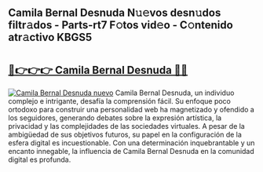 ## Camila Bernal Desnuda N𝚞𝚎vos desn𝚞dos filtr𝚊dos - Parts-rt7 F𝚘tos vid𝚎o - C𝚘ntenido atr𝚊ctivo KBGS5

# <h2><a href="http://mb81as.tromn.icu/?c=Camila+Bernal+Desnuda">🔗👉👉👉 Camila Bernal Desnuda 🔗🔗</a></h2>

[![Camila Bernal Desnuda nuevo](https://i.imgur.com/pEAQMta.gif)](http://mb81as.tromn.icu/?c=Camila+Bernal+Desnuda)
Camila Bernal Desnuda, un individuo complejo e intrigante, desafía la comprensión fácil. Su enfoque poco ortodoxo para construir una personalidad web ha magnetizado y ofendido a los seguidores, generando debates sobre la expresión artística, la privacidad y las complejidades de las sociedades virtuales. A pesar de la ambigüedad de sus objetivos futuros, su papel en la configuración de la esfera digital es incuestionable. Con una determinación inquebrantable y un encanto innegable, la influencia de Camila Bernal Desnuda en la comunidad digital es profunda.
